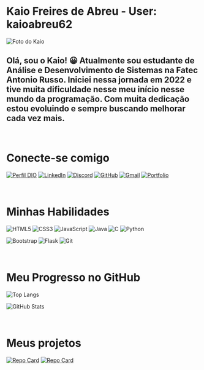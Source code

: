# Kaio Freires de Abreu - User: kaioabreu62

<img src="https://lh3.googleusercontent.com/pw/AP1GczMet2cnTCtx6LIYTsCzDt4CXe4hPHwcOsQ4h-bU5cjU4KhEa5BAjqKmvDibfMJCu9UR-uzVNjQ3ZVmCGiflvQrovMg7MbWPSH-LFCRd_j3xCE1IJXQpDS2svvk2Y5xEUid5m_KaeWjYXWvwBjoxHDBJTyKZ2xCCFchYub_3vk-r_fVdESTrhBZ84s3tN7KIgEcfRUXg36zcb0cVGrYinTf_Qp2oKPf8kV5G0Crd4rN45BA43qUPmTBlgBIFFPZB7_ryUYFiW5Ig6MBl5pQC5PQfba7vsnM4mlNCTV-jVt8mNmHWwZdCVlm2ppd0Y93Szrd_UzZGizplC4trBJXySC_PF3jVn-XkV3S4RAcdCpwQenomwn59b9m5w9lLtu7iVbSA2gmnr2zaQeUzmyxIy-fg6GVr8yFR6HXqJgiV1JevczGSMeYvgZJXeVQS4PjaF4uejPzJOL8ChnMm4TUV4hcluxmo4IcggCmV_JutTVqD5-jE-tUY4d8gRue-5wMGOQ4a2_aAV41V8Wl49G2RoQPEyGVmpEEu6TMQdozq_3LHTiDdBc4sI-g9kqjiBrCJEudn1MPVN7fi8VOSLVT2sdbwyTwKmuiZeLlalvM66qvcTW_P4KKMyJyKhh5B-TIUneAm_4JEOrcVIi5ZxVOeDGgubLXfLpM4zRn5Da378aBto89BNbncLb9F0hvB5g8IhKEDaHPDWe4_I7GkArNEKnwbYdd5Xe8EaUHgHq8cp2q7Wn5lhefgvKDJFrubHb5prRlYlFQeGOdhhI4brsQEwIHh6u02OnWVygok0BWau6ODav1kNlRKcy2_0OJanndsTq0S-IPVG6qFdrNg7yGMzVLhCA52fPJ-5HMfcRsGR3DcKdPyy1RHX-dKp3fB4pS4RKrN6ISTfQGtQvtq5H2zqZQ4LBxK=w142-h242-s-no-gm?authuser=0" alt="Foto do Kaio">

## Olá, sou o Kaio! &#128512;  Atualmente sou estudante de Análise e Desenvolvimento de Sistemas na Fatec Antonio Russo. Iniciei nessa jornada em 2022 e tive muita dificuldade nesse meu início nesse mundo da programação. Com muita dedicação estou evoluindo e sempre buscando melhorar cada vez mais.

<br>

# Conecte-se comigo 
[![Perfil DIO](https://img.shields.io/badge/-Meu%20Perfil%20na%20DIO-0077B5?style=for-the-badge&logo=gitbook&logoColor=white)](https://web.dio.me/users/kaio_freires_abreu?tab=achievements)
[![LinkedIn](https://img.shields.io/badge/LinkedIn-0077B5?style=for-the-badge&logo=linkedin&logoColor=white)](https://www.linkedin.com/in//kaio-freires-de-abreu-465974249/)
[![Discord](https://img.shields.io/badge/Discord-7289DA?style=for-the-badge&logo=discord&logoColor=white)](http://discord.com/channels/@Kaio62)
[![GitHub](https://img.shields.io/badge/GitHub-100000?style=for-the-badge&logo=github&logoColor=white)](https://github.com/kaioabreu62)
[![Gmail](https://img.shields.io/badge/Gmail-333333?style=for-the-badge&logo=gmail&logoColor=red)](mailto:kaio.freires.abreu@gmail.com) 
[![Portfolio](https://img.shields.io/badge/Portfolio-FF5722?style=for-the-badge&logo=todoist&logoColor=white)](https://projeto-portfolio.onrender.com)

<br>

# Minhas Habilidades
![HTML5](https://img.shields.io/badge/HTML5-E34F26?style=for-the-badge&logo=html5&logoColor=white)
![CSS3](https://img.shields.io/badge/CSS3-1572B6?style=for-the-badge&logo=css3&logoColor=white)
![JavaScript](https://img.shields.io/badge/JavaScript-F7DF1E?style=for-the-badge&logo=javascript&logoColor=black)
![Java](https://img.shields.io/badge/java-%23ED8B00.svg?style=for-the-badge&logo=openjdk&logoColor=white)
![C](https://img.shields.io/badge/C-00599C?style=for-the-badge&logo=c&logoColor=white)
![Python](https://img.shields.io/badge/python-3670A0?style=for-the-badge&logo=python&logoColor=ffdd54)

![Bootstrap](https://img.shields.io/badge/-boostrap-0D1117?style=for-the-badge&logo=bootstrap&labelColor=0D1117)
![Flask](https://img.shields.io/badge/flask-%23000.svg?style=for-the-badge&logo=flask&logoColor=white)
![Git](https://img.shields.io/badge/GIT-E44C30?style=for-the-badge&logo=git&logoColor=white)

<br>

# Meu Progresso no GitHub
![Top Langs](https://github-readme-stats-git-masterrstaa-rickstaa.vercel.app/api/top-langs/?username=kaioabreu62&bg_color=000&border_color=30A3DC&title_color=E94D5F&text_color=FFF)

![GitHub Stats](https://github-readme-stats.vercel.app/api?username=kaioabreu62&theme=transparent&bg_color=000&border_color=30A3DC&show_icons=true&icon_color=30A3DC&title_color=E94D5F&text_color=FFF)

<br>   

# Meus projetos
[![Repo Card](https://github-readme-stats.vercel.app/api/pin/?username=kaioabreu62&repo=Projeto-Portfolio&bg_color=000&border_color=30A3DC&show_icons=true&icon_color=30A3DC&title_color=E94D5F&text_color=FFF)](https://github.com/kaioabreu62/Projeto-Portfolio)
[![Repo Card](https://github-readme-stats.vercel.app/api/pin/?username=kaioabreu62&repo=dio-lab-open-source&bg_color=000&border_color=30A3DC&show_icons=true&icon_color=30A3DC&title_color=E94D5F&text_color=FFF)](https://github.com/kaioabreu62/dio-lab-open-source)